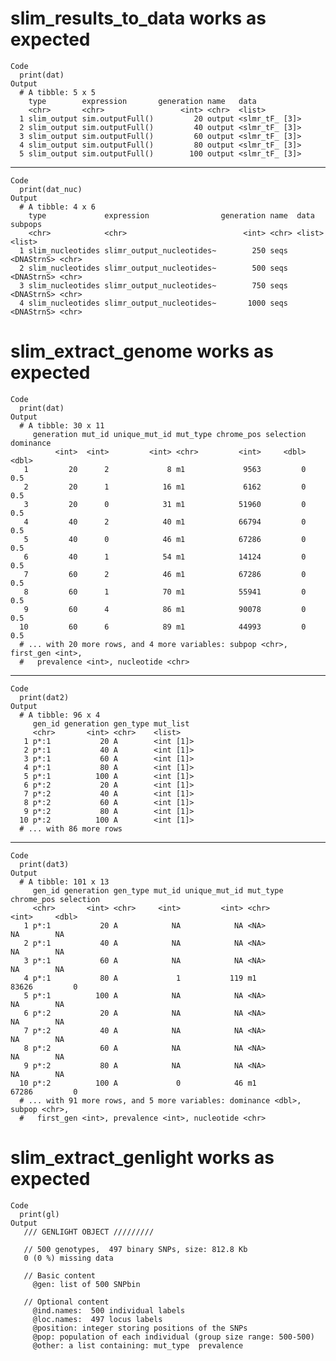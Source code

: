 # slim_results_to_data works as expected

    Code
      print(dat)
    Output
      # A tibble: 5 x 5
        type        expression       generation name   data          
        <chr>       <chr>                 <int> <chr>  <list>        
      1 slim_output sim.outputFull()         20 output <slmr_tF_ [3]>
      2 slim_output sim.outputFull()         40 output <slmr_tF_ [3]>
      3 slim_output sim.outputFull()         60 output <slmr_tF_ [3]>
      4 slim_output sim.outputFull()         80 output <slmr_tF_ [3]>
      5 slim_output sim.outputFull()        100 output <slmr_tF_ [3]>

---

    Code
      print(dat_nuc)
    Output
      # A tibble: 4 x 6
        type             expression                generation name  data       subpops
        <chr>            <chr>                          <int> <chr> <list>     <list> 
      1 slim_nucleotides slimr_output_nucleotides~        250 seqs  <DNAStrnS> <chr>  
      2 slim_nucleotides slimr_output_nucleotides~        500 seqs  <DNAStrnS> <chr>  
      3 slim_nucleotides slimr_output_nucleotides~        750 seqs  <DNAStrnS> <chr>  
      4 slim_nucleotides slimr_output_nucleotides~       1000 seqs  <DNAStrnS> <chr>  

# slim_extract_genome works as expected

    Code
      print(dat)
    Output
      # A tibble: 30 x 11
         generation mut_id unique_mut_id mut_type chrome_pos selection dominance
              <int>  <int>         <int> <chr>         <int>     <dbl>     <dbl>
       1         20      2             8 m1             9563         0       0.5
       2         20      1            16 m1             6162         0       0.5
       3         20      0            31 m1            51960         0       0.5
       4         40      2            40 m1            66794         0       0.5
       5         40      0            46 m1            67286         0       0.5
       6         40      1            54 m1            14124         0       0.5
       7         60      2            46 m1            67286         0       0.5
       8         60      1            70 m1            55941         0       0.5
       9         60      4            86 m1            90078         0       0.5
      10         60      6            89 m1            44993         0       0.5
      # ... with 20 more rows, and 4 more variables: subpop <chr>, first_gen <int>,
      #   prevalence <int>, nucleotide <chr>

---

    Code
      print(dat2)
    Output
      # A tibble: 96 x 4
         gen_id generation gen_type mut_list 
         <chr>       <int> <chr>    <list>   
       1 p*:1           20 A        <int [1]>
       2 p*:1           40 A        <int [1]>
       3 p*:1           60 A        <int [1]>
       4 p*:1           80 A        <int [1]>
       5 p*:1          100 A        <int [1]>
       6 p*:2           20 A        <int [1]>
       7 p*:2           40 A        <int [1]>
       8 p*:2           60 A        <int [1]>
       9 p*:2           80 A        <int [1]>
      10 p*:2          100 A        <int [1]>
      # ... with 86 more rows

---

    Code
      print(dat3)
    Output
      # A tibble: 101 x 13
         gen_id generation gen_type mut_id unique_mut_id mut_type chrome_pos selection
         <chr>       <int> <chr>     <int>         <int> <chr>         <int>     <dbl>
       1 p*:1           20 A            NA            NA <NA>             NA        NA
       2 p*:1           40 A            NA            NA <NA>             NA        NA
       3 p*:1           60 A            NA            NA <NA>             NA        NA
       4 p*:1           80 A             1           119 m1            83626         0
       5 p*:1          100 A            NA            NA <NA>             NA        NA
       6 p*:2           20 A            NA            NA <NA>             NA        NA
       7 p*:2           40 A            NA            NA <NA>             NA        NA
       8 p*:2           60 A            NA            NA <NA>             NA        NA
       9 p*:2           80 A            NA            NA <NA>             NA        NA
      10 p*:2          100 A             0            46 m1            67286         0
      # ... with 91 more rows, and 5 more variables: dominance <dbl>, subpop <chr>,
      #   first_gen <int>, prevalence <int>, nucleotide <chr>

# slim_extract_genlight works as expected

    Code
      print(gl)
    Output
       /// GENLIGHT OBJECT /////////
      
       // 500 genotypes,  497 binary SNPs, size: 812.8 Kb
       0 (0 %) missing data
      
       // Basic content
         @gen: list of 500 SNPbin
      
       // Optional content
         @ind.names:  500 individual labels
         @loc.names:  497 locus labels
         @position: integer storing positions of the SNPs
         @pop: population of each individual (group size range: 500-500)
         @other: a list containing: mut_type  prevalence 
      

